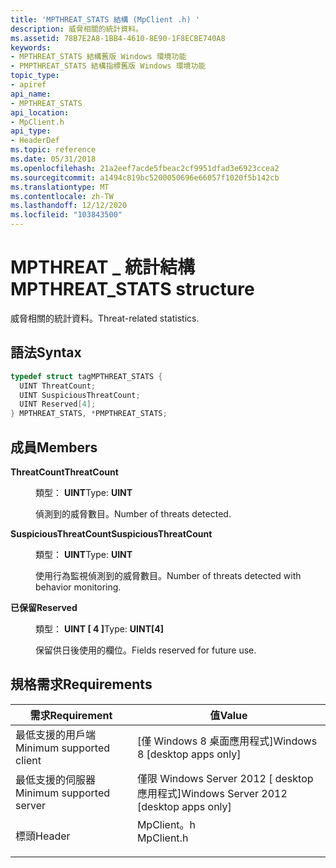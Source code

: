 ```yaml
---
title: 'MPTHREAT_STATS 結構 (MpClient .h) '
description: 威脅相關的統計資料。
ms.assetid: 78B7E2A8-1BB4-4610-8E90-1F8ECBE740A8
keywords:
- MPTHREAT_STATS 結構舊版 Windows 環境功能
- PMPTHREAT_STATS 結構指標舊版 Windows 環境功能
topic_type:
- apiref
api_name:
- MPTHREAT_STATS
api_location:
- MpClient.h
api_type:
- HeaderDef
ms.topic: reference
ms.date: 05/31/2018
ms.openlocfilehash: 21a2eef7acde5fbeac2cf9951dfad3e6923ccea2
ms.sourcegitcommit: a1494c819bc5200050696e66057f1020f5b142cb
ms.translationtype: MT
ms.contentlocale: zh-TW
ms.lasthandoff: 12/12/2020
ms.locfileid: "103843500"
---
```

# <a name="mpthreat_stats-structure"></a><span data-ttu-id="b5945-105">MPTHREAT \_ 統計結構</span><span class="sxs-lookup"><span data-stu-id="b5945-105">MPTHREAT\_STATS structure</span></span>

<span data-ttu-id="b5945-106">威脅相關的統計資料。</span><span class="sxs-lookup"><span data-stu-id="b5945-106">Threat-related statistics.</span></span>

## <a name="syntax"></a><span data-ttu-id="b5945-107">語法</span><span class="sxs-lookup"><span data-stu-id="b5945-107">Syntax</span></span>


```C++
typedef struct tagMPTHREAT_STATS {
  UINT ThreatCount;
  UINT SuspiciousThreatCount;
  UINT Reserved[4];
} MPTHREAT_STATS, *PMPTHREAT_STATS;
```



## <a name="members"></a><span data-ttu-id="b5945-108">成員</span><span class="sxs-lookup"><span data-stu-id="b5945-108">Members</span></span>

<dl> <dt>

<span data-ttu-id="b5945-109">**ThreatCount**</span><span class="sxs-lookup"><span data-stu-id="b5945-109">**ThreatCount**</span></span>
</dt> <dd>

<span data-ttu-id="b5945-110">類型： **UINT**</span><span class="sxs-lookup"><span data-stu-id="b5945-110">Type: **UINT**</span></span>

</dd> <dd>

<span data-ttu-id="b5945-111">偵測到的威脅數目。</span><span class="sxs-lookup"><span data-stu-id="b5945-111">Number of threats detected.</span></span>

</dd> <dt>

<span data-ttu-id="b5945-112">**SuspiciousThreatCount**</span><span class="sxs-lookup"><span data-stu-id="b5945-112">**SuspiciousThreatCount**</span></span>
</dt> <dd>

<span data-ttu-id="b5945-113">類型： **UINT**</span><span class="sxs-lookup"><span data-stu-id="b5945-113">Type: **UINT**</span></span>

</dd> <dd>

<span data-ttu-id="b5945-114">使用行為監視偵測到的威脅數目。</span><span class="sxs-lookup"><span data-stu-id="b5945-114">Number of threats detected with behavior monitoring.</span></span>

</dd> <dt>

<span data-ttu-id="b5945-115">**已保留**</span><span class="sxs-lookup"><span data-stu-id="b5945-115">**Reserved**</span></span>
</dt> <dd>

<span data-ttu-id="b5945-116">類型： **UINT \[ 4 \]**</span><span class="sxs-lookup"><span data-stu-id="b5945-116">Type: **UINT\[4\]**</span></span>

</dd> <dd>

<span data-ttu-id="b5945-117">保留供日後使用的欄位。</span><span class="sxs-lookup"><span data-stu-id="b5945-117">Fields reserved for future use.</span></span>

</dd> </dl>

## <a name="requirements"></a><span data-ttu-id="b5945-118">規格需求</span><span class="sxs-lookup"><span data-stu-id="b5945-118">Requirements</span></span>



| <span data-ttu-id="b5945-119">需求</span><span class="sxs-lookup"><span data-stu-id="b5945-119">Requirement</span></span> | <span data-ttu-id="b5945-120">值</span><span class="sxs-lookup"><span data-stu-id="b5945-120">Value</span></span> |
|-------------------------------------|---------------------------------------------------------------------------------------|
| <span data-ttu-id="b5945-121">最低支援的用戶端</span><span class="sxs-lookup"><span data-stu-id="b5945-121">Minimum supported client</span></span><br/> | <span data-ttu-id="b5945-122">\[僅 Windows 8 桌面應用程式\]</span><span class="sxs-lookup"><span data-stu-id="b5945-122">Windows 8 \[desktop apps only\]</span></span><br/>                                            |
| <span data-ttu-id="b5945-123">最低支援的伺服器</span><span class="sxs-lookup"><span data-stu-id="b5945-123">Minimum supported server</span></span><br/> | <span data-ttu-id="b5945-124">僅限 Windows Server 2012 \[ desktop 應用程式\]</span><span class="sxs-lookup"><span data-stu-id="b5945-124">Windows Server 2012 \[desktop apps only\]</span></span><br/>                                  |
| <span data-ttu-id="b5945-125">標頭</span><span class="sxs-lookup"><span data-stu-id="b5945-125">Header</span></span><br/>                   | <dl> <span data-ttu-id="b5945-126"><dt>MpClient。h</dt></span><span class="sxs-lookup"><span data-stu-id="b5945-126"><dt>MpClient.h</dt></span></span> </dl> |



 

 





